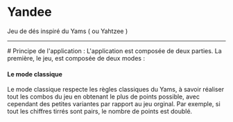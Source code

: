 # Yandee
Jeu de dés inspiré du Yams ( ou Yahtzee )
<hr>
# Principe de l'application :
L'application est composée de deux parties. La première, le jeu, est composée de deux modes :
<h4>Le mode classique</h4>
Le mode classique respecte les règles classiques du Yams, à savoir réaliser tout les combos du jeu en obtenant le plus de points possible, avec cependant des petites variantes par rapport au jeu orginal.
Par exemple, si tout les chiffres tirrés sont pairs, le nombre de points est doublé.

